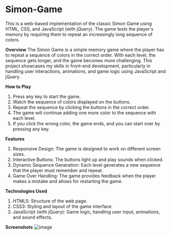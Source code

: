 # Simon-Game

This is a web-based implementation of the classic Simon Game using HTML, CSS, and JavaScript (with jQuery). The game tests the player's memory by requiring them to repeat an increasingly long sequence of colors.

**Overview**
The Simon Game is a simple memory game where the player has to repeat a sequence of colors in the correct order. With each level, the sequence gets longer, and the game becomes more challenging. This project showcases my skills in front-end development, particularly in handling user interactions, animations, and game logic using JavaScript and jQuery.

**How to Play**
1. Press any key to start the game.
2. Watch the sequence of colors displayed on the buttons.
3. Repeat the sequence by clicking the buttons in the correct order.
4. The game will continue adding one more color to the sequence with each level.
5. If you click the wrong color, the game ends, and you can start over by pressing any key.

**Features**
1. Responsive Design: The game is designed to work on different screen sizes.
2. Interactive Buttons: The buttons light up and play sounds when clicked.
3. Dynamic Sequence Generation: Each level generates a new sequence that the player must remember and repeat.
4. Game Over Handling: The game provides feedback when the player makes a mistake and allows for restarting the game.

**Technologies Used**
1. HTML5: Structure of the web page.
2. CSS3: Styling and layout of the game interface.
4. JavaScript (with jQuery): Game logic, handling user input, animations, and sound effects.
   
**Screenshots**
![image](https://github.com/user-attachments/assets/0feaef4e-60b1-4394-ac96-5fb8011c3d1b)
